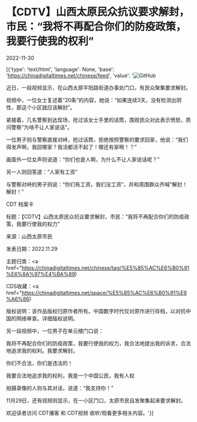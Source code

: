 # 【CDTV】山西太原民众抗议要求解封，市民：“我将不再配合你们的防疫政策，我要行使我的权利”

2022-11-30

[{'type': 'text/html', 'language': None, 'base': 'https://chinadigitaltimes.net/chinese/feed', 'value': '![GitHub](https://chinadigitaltimes.net/chinese/files/2022/11/截屏2022-11-29-22.59.34.png)

近日，一段视频显示，在山西太原平阳路街道办事处门口，有民众聚集要求解封。

视频中，一位女士复述着“20条”的内容，她说：“如果连续3天，没有检测出阴性，那这个小区就应该解封”。

紧接着，几名警察到达现场，抢过该女士手里的话筒，围观民众对此表示愤怒，质问警察“为啥不让人家说话”。

一位男子则与警察直接对峙，抢过话筒，拒绝按照警察的要求回家，他说：“我们得发声啊，我回哪家？我活都活不起了！哪还有家啊！？”

画面外一位女声则说道：“你们也是人啊，为什么不让人家说话呢？”

另一人则回答道：“人家有工资”

与警察对峙的男子则说：“你们有工资，我们没工资”，并和周围群众齐喊“解封！解封！”



CDT 档案卡

标题：【CDTV】山西太原民众抗议要求解封，市民：“我将不再配合你们的防疫政策，我要行使我的权力”

来源：山西太原市民

发表日期：2022.11.29

主题归类：<a href="https://chinadigitaltimes.net/chinese/tag/%E5%85%AC%E6%B0%91%E6%8A%97%E4%BA%89)

CDS收藏：<a href="https://chinadigitaltimes.net/space/%E5%85%AC%E6%B0%91%E9%A6%86)

版权说明：该作品版权归原作者所有。中国数字时代仅对原作进行存档，以对抗中国的网络审查。详细版权说明。





另一段视频中，一位男子在单元楼门口说：



我将不再配合你们的防疫政策，我要行使我的权力，我合法地提出我的诉求，合法地追求我的权利。我要求解封。

你们不合法，你们是违法的！

我要合法地追求我的权利，我是一个中国公民，我有人权



拍摄录像的人则与其对话，说道：“我支持你！”

11月29日，还有视频则显示，在一小区门口，太原市民自发聚集起来要求解封。

欢迎读者访问 CDT播客 和 CDT视频 收听/观看更多相关内容。'}]
